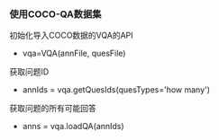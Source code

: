 ### 使用COCO-QA数据集

初始化导入COCO数据的VQA的API

- vqa=VQA(annFile, quesFile)

获取问题ID

- annIds = vqa.getQuesIds(quesTypes='how many')

获取问题的所有可能回答

- anns = vqa.loadQA(annIds)